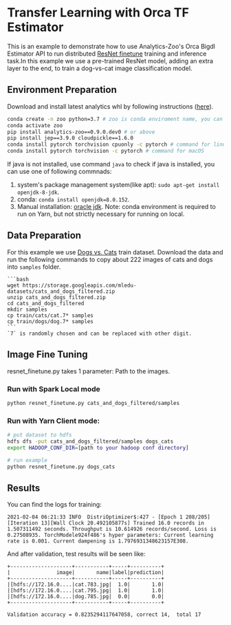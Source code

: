# Transfer Learning with Orca TF Estimator

This is an example to demonstrate how to use Analytics-Zoo's Orca Bigdl Estimator API to run distributed [ResNet finetune](https://github.com/intel-analytics/analytics-zoo/tree/master/pyzoo/zoo/examples/pytorch/train/resnet_finetune) training and inference task.In this example we use a pre-trained ResNet model, adding an extra layer to the end, to train a dog-vs-cat image classification model.

## Environment Preparation

Download and install latest analytics whl by following instructions ([here](https://analytics-zoo.github.io/master/#PythonUserGuide/install/#install-the-latest-nightly-build-wheels-for-pip)).

```bash
conda create -n zoo python=3.7 # zoo is conda enviroment name, you can set another name you like.
conda activate zoo
pip install analytics-zoo==0.9.0.dev0 # or above
pip install jep==3.9.0 cloudpickle==1.6.0
conda install pytorch torchvision cpuonly -c pytorch # command for linux
conda install pytorch torchvision -c pytorch # command for macOS
```
If java is not installed, use command `java` to check if java is installed, you can use one of following commnads:  
1. system's package management system(like apt): `sudo apt-get install openjdk-8-jdk`.  
2. conda: `conda install openjdk=8.0.152`.
3. Manual installation: [oracle jdk](https://www.oracle.com/java/technologies/javase/javase-jdk8-downloads.html).
Note: conda environment is required to run on Yarn, but not strictly necessary for running on local.

## Data Preparation
For this example we use [Dogs vs. Cats](https://storage.googleapis.com/mledu-datasets/cats_and_dogs_filtered.zip) train
dataset. Download the data and run the following commands to copy about 222 images of cats
and dogs into `samples` folder.

    ```bash
    wget https://storage.googleapis.com/mledu-datasets/cats_and_dogs_filtered.zip
    unzip cats_and_dogs_filtered.zip
    cd cats_and_dogs_filtered
    mkdir samples
    cp train/cats/cat.7* samples
    cp train/dogs/dog.7* samples
    ```
    `7` is randomly chosen and can be replaced with other digit.

## Image Fine Tuning
resnet_finetune.py takes 1 parameter: Path to the images.

### Run with Spark Local mode
```bash
python resnet_finetune.py cats_and_dogs_filtered/samples
```

### Run with Yarn Client mode:
```bash
# put dataset to hdfs
hdfs dfs -put cats_and_dogs_filtered/samples dogs_cats 
export HADOOP_CONF_DIR=[path to your hadoop conf directory]

# run example
python resnet_finetune.py dogs_cats
```

## Results
You can find the logs for training:
```
2021-02-04 06:21:33 INFO  DistriOptimizer$:427 - [Epoch 1 208/205][Iteration 13][Wall Clock 20.492105877s] Trained 16.0 records in 1.507311492 seconds. Throughput is 10.614926 records/second. Loss is 0.27508935. TorchModele924f486's hyper parameters: Current learning rate is 0.001. Current dampening is 1.7976931348623157E308.
```
And after validation, test results will be seen like:
```
+--------------------+-----------+-----+----------+
|               image|       name|label|prediction|
+--------------------+-----------+-----+----------+
|[hdfs://172.16.0....|cat.783.jpg|  1.0|       1.0|
|[hdfs://172.16.0....|cat.795.jpg|  1.0|       1.0|
|[hdfs://172.16.0....|dog.785.jpg|  0.0|       0.0|
+--------------------+-----------+-----+----------+

Validation accuracy = 0.8235294117647058, correct 14,  total 17
```
